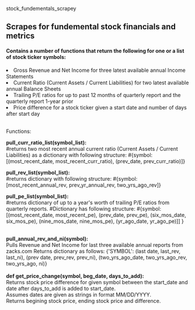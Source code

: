 stock_fundementals_scrapey
<h2>Scrapes for fundemental stock financials and metrics</h2>

<h4>Contains a number of functions that return the following for one or a list of stock ticker symbols:</h4>
<li> Gross Revenue and Net Income for three latest available annual Income Statements</li>
<li> Current Ratio (Current Assets / Current Liabilities) for two latest available annual Balance Sheets</li>
<li> Trailing P/E ratios for up to past 12 months of quarterly report and the quarterly report 1-year prior </li>
<li> Price difference for a stock ticker given a start date and number of days after start day </li>


<br>Functions:

<b>pull_curr_ratio_list(symbol_list):</b>
<br>#returns two most recent annual current ratio (Current Assets / Current Liabilities) as a dictionary with following structure: 
#{symbol: [(most_recent_date, most_recent_curr_ratio), (prev_date, prev_curr_ratio)]}

<b>pull_rev_list(symbol_list):</b>
<br>#returns dictionary with following structure:
#{symbol: [most_recent_annual_rev, prev_yr_annual_rev, two_yrs_ago_rev]}

<b>pull_pe_list(symbol_list):</b>
<br>#returns dictionary of up to a year's worth of trailing P/E ratios from quarterly reports.
#Dictionary has following structure: 
#{symbol: [(most_recent_date, most_recent_pe), 
           (prev_date, prev_pe), 
           (six_mos_date, six_mos_pe), 
           (nine_mos_date, nine_mos_pe),
            (yr_ago_date, yr_ago_pe)]]
  }

<br>
<b>pull_annual_rev_and_ni(symbol):</b>
<br>Pulls Revenue and Net Income for last three available annual reports from zacks.com
Returns dictionary as follows:
{'SYMBOL': (last date, last_rev, last_ni), (prev date, prev_rev, prev_ni), 
            (two_yrs_ago_date, two_yrs_ago_rev, two_yrs_ago, ni)}
            
<br> 
<br><b>def get_price_change(symbol, beg_date, days_to_add):</b>
<br>Returns stock price difference for given symbol between the start_date and 
date after days_to_add is added to start_date.
<br>Assumes dates are given as strings in format MM/DD/YYYY.
<br>Returns begining stock price, ending stock price and difference.
